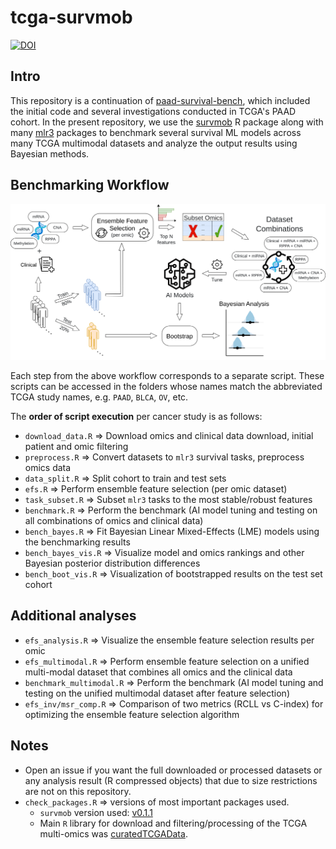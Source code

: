 # tcga-survmob

[![DOI](https://zenodo.org/badge/DOI/10.5281/zenodo.8119247.svg)](https://doi.org/10.5281/zenodo.8119247)

## Intro

This repository is a continuation of [paad-survival-bench](https://github.com/bblodfon/paad-survival-bench), which included the initial code and several investigations conducted in TCGA's PAAD cohort.
In the present repository, we use the [survmob](https://github.com/bblodfon/survmob) R package along with many [mlr3](https://github.com/mlr-org) packages to benchmark several survival ML models across many TCGA multimodal datasets and analyze the output results using Bayesian methods.

## Benchmarking Workflow

![](bench_workflow.png)

Each step from the above workflow corresponds to a separate script.
These scripts can be accessed in the folders whose names match the abbreviated TCGA study names, e.g. `PAAD`, `BLCA`, `OV`, etc.

The **order of script execution** per cancer study is as follows:

- `download_data.R` => Download omics and clinical data download, initial patient and omic filtering
- `preprocess.R` => Convert datasets to `mlr3` survival tasks, preprocess omics data
- `data_split.R` => Split cohort to train and test sets
- `efs.R` => Perform ensemble feature selection (per omic dataset)
- `task_subset.R` => Subset `mlr3` tasks to the most stable/robust features
- `benchmark.R` => Perform the benchmark (AI model tuning and testing on all combinations of omics and clinical data)
- `bench_bayes.R` => Fit Bayesian Linear Mixed-Effects (LME) models using the benchmarking results
- `bench_bayes_vis.R` => Visualize model and omics rankings and other Bayesian posterior distribution differences
- `bench_boot_vis.R` => Visualization of bootstrapped results on the test set cohort

## Additional analyses

- `efs_analysis.R` => Visualize the ensemble feature selection results per omic
- `efs_multimodal.R` => Perform ensemble feature selection on a unified multi-modal dataset that combines all omics and the clinical data
- `benchmark_multimodal.R` => Perform the benchmark (AI model tuning and testing on the unified multimodal dataset after feature selection)
- `efs_inv/msr_comp.R` => Comparison of two metrics (RCLL vs C-index) for optimizing the ensemble feature selection algorithm

## Notes

- Open an issue if you want the full downloaded or processed datasets or any analysis result (R compressed objects) that due to size restrictions are not on this repository.
- `check_packages.R` => versions of most important packages used.
  - `survmob` version used: [v0.1.1](https://github.com/bblodfon/survmob/releases/tag/v0.1.1)
  - Main `R` library for download and filtering/processing of the TCGA multi-omics was [curatedTCGAData](https://github.com/waldronlab/curatedTCGAData).
